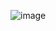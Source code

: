 
![image](https://user-images.githubusercontent.com/21034990/176010406-4e11078e-14ae-4b50-b101-8499c41431de.png)
